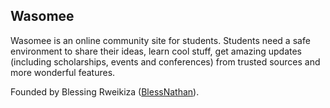 ## Wasomee
Wasomee is an online community site for students. Students need a safe environment to share their ideas, learn cool stuff, get amazing updates (including scholarships, events and conferences) from trusted sources and more wonderful features.

Founded by Blessing Rweikiza ([BlessNathan](https://linktr.ee/blessnathan01)).
